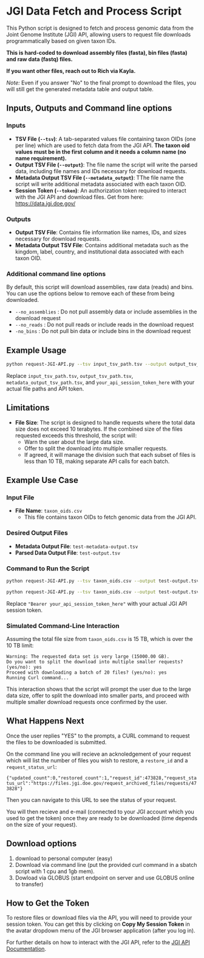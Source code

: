 # JGI Data Fetch and Process Script

This Python script is designed to fetch and process genomic data from the Joint Genome Institute (JGI) API, allowing users to request file downloads programmatically based on given taxon IDs.

**This is hard-coded to download assembly files (fasta), bin files (fasta) and raw data (fastq) files.**

**If you want other files, reach out to Rich via Kayla.**


*Note:* Even if you answer "No" to the final prompt to download the files, you will still get the generated metadata table and output table.


## Inputs, Outputs and Command line options

### Inputs
- **TSV File (`--tsv`)**: A tab-separated values file containing taxon OIDs (one per line) which are used to fetch data from the JGI API. **The taxon oid values must be in the first column and it needs a column name (no name requirement).**
- **Output TSV File (`--output`)**: The file name the script will write the parsed data, including file names and IDs necessary for download requests.
- **Metadata Output TSV File (`--metadata_output`)**: TThe file name the script will write additional metadata associated with each taxon OID.
- **Session Token (`--token`)**: An authorization token required to interact with the JGI API and download files. Get from here: https://data.jgi.doe.gov/

### Outputs
- **Output TSV File**: Contains file information like names, IDs, and sizes necessary for download requests.
- **Metadata Output TSV File**: Contains additional metadata such as the kingdom, label, country, and institutional data associated with each taxon OID.

### Additional command line options

By default, this script will download assemblies, raw data (reads) and bins. You can use the options below to remove each of these from being downloaded. 

- `--no_assemblies` : Do not pull assembly data or include assemblies in the download request
- `--no_reads` : Do not pull reads or include reads in the download request
- `-no_bins` : Do not pull bin data or include bins in the download request

## Example Usage

```bash
python request-JGI-API.py --tsv input_tsv_path.tsv --output output_tsv_path.tsv --metadata_output metadata_output_tsv_path.tsv --token "Bearer your_api_session_token_here"
```

Replace `input_tsv_path.tsv`, `output_tsv_path.tsv`, `metadata_output_tsv_path.tsv`, and `your_api_session_token_here` with your actual file paths and API token.

## Limitations

- **File Size**: The script is designed to handle requests where the total data size does not exceed 10 terabytes. If the combined size of the files requested exceeds this threshold, the script will:
  - Warn the user about the large data size.
  - Offer to split the download into multiple smaller requests.
  - If agreed, it will manage the division such that each subset of files is less than 10 TB, making separate API calls for each batch.

## Example Use Case

### Input File
- **File Name**: `taxon_oids.csv`
  - This file contains taxon OIDs to fetch genomic data from the JGI API.

### Desired Output Files
- **Metadata Output File**: `test-metadata-output.tsv`
- **Parsed Data Output File**: `test-output.tsv`

### Command to Run the Script
```bash
python request-JGI-API.py --tsv taxon_oids.csv --output test-output.tsv --metadata_output test-metadata-output.tsv --token "Bearer your_api_session_token_here"
```

```bash
python request-JGI-API.py --tsv taxon_oids.csv --output test-output.tsv --metadata_output test-metadata-output.tsv --token "Bearer /api/sessions/9e062d1805e57e9b36291a821ba58f29"
```


Replace `"Bearer your_api_session_token_here"` with your actual JGI API session token.

### Simulated Command-Line Interaction
Assuming the total file size from `taxon_oids.csv` is 15 TB, which is over the 10 TB limit:

```plaintext
Warning: The requested data set is very large (15000.00 GB).
Do you want to split the download into multiple smaller requests? (yes/no): yes
Proceed with downloading a batch of 20 files? (yes/no): yes
Running Curl command...

```

This interaction shows that the script will prompt the user due to the large data size, offer to split the download into smaller parts, and proceed with multiple smaller download requests once confirmed by the user.


## What Happens Next

Once the user replies "YES" to the prompts, a CURL command to request the files to be downloaded is submitted.

On the command line you will recieve an acknoledgement of your request which will list the number of files you wish to restore, a `restore_id` and a `request_status_url`:

`{"updated_count":0,"restored_count":1,"request_id":473828,"request_status_url":"https://files.jgi.doe.gov/request_archived_files/requests/473828"}`

Then you can navigate to this URL to see the status of your request.

You will then recieve and e-mail (connected to your JGI account which you used to get the token) once they are ready to be downloaded (time depends on the size of your request).

## Download options
1) download to personal computer (easy)
2) Download via command line (put the provided curl command in a sbatch script with 1 cpu and 1gb mem).
3) Dowload via GLOBUS (start endpoint on server and use GLOBUS online to transfer)

## How to Get the Token

To restore files or download files via the API, you will need to provide your session token. You can get this by clicking on **Copy My Session Token** in the avatar dropdown menu of the JGI browser application (after you log in).

For further details on how to interact with the JGI API, refer to the [JGI API Documentation](https://sites.google.com/lbl.gov/data-portal-help/home/tips_tutorials/api-tutorial?authuser=0#h.3dorflyfeai2).
